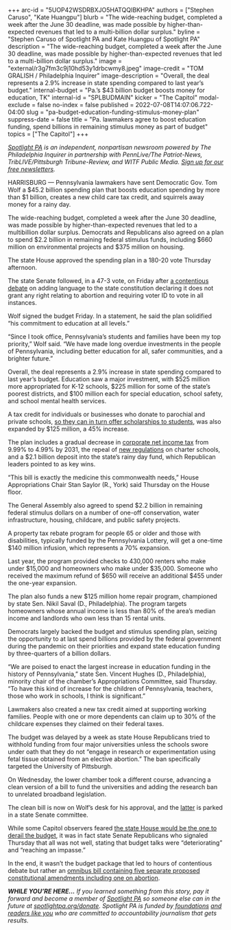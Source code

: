 +++
arc-id = "5UOP42WSDRBXJO5HATQQIBKHPA"
authors = ["Stephen Caruso", "Kate Huangpu"]
blurb = "The wide-reaching budget, completed a week after the June 30 deadline, was made possible by higher-than-expected revenues that led to a multi-billion dollar surplus."
byline = "Stephen Caruso of Spotlight PA and Kate Huangpu of Spotlight PA"
description = "The wide-reaching budget, completed a week after the June 30 deadline, was made possible by higher-than-expected revenues that led to a multi-billion dollar surplus."
image = "external/r3g7fm3c9j10hd53y1drbcwmy8.jpeg"
image-credit = "TOM GRALISH / Philadelphia Inquirer"
image-description = "Overall, the deal represents a 2.9% increase in state spending compared to last year’s budget."
internal-budget = "Pa.’s $43 billion budget boosts money for education, TK"
internal-id = "SPLBUDMAIN"
kicker = "The Capitol"
modal-exclude = false
no-index = false
published = 2022-07-08T14:07:06.722-04:00
slug = "pa-budget-education-funding-stimulus-money-plan"
suppress-date = false
title = "Pa. lawmakers agree to boost education funding, spend billions in remaining stimulus money as part of budget"
topics = ["The Capitol"]
+++

<a href="https://www.spotlightpa.org/"><i>Spotlight PA</i></a><i> is an independent, nonpartisan newsroom powered by The Philadelphia Inquirer in partnership with PennLive/The Patriot-News, TribLIVE/Pittsburgh Tribune-Review, and WITF Public Media. </i><a href="https://www.spotlightpa.org/newsletters"><i>Sign up for our free newsletters</i></a><i>.</i>

HARRISBURG — Pennsylvania lawmakers have sent Democratic Gov. Tom Wolf a $45.2 billion spending plan that boosts education spending by more than $1 billion, creates a new child care tax credit, and squirrels away money for a rainy day.

The wide-reaching budget, completed a week after the June 30 deadline, was made possible by higher-than-expected revenues that led to a multibillion dollar surplus. Democrats and Republicans also agreed on a plan to spend $2.2 billion in remaining federal stimulus funds, including $660 million on environmental projects and $375 million on housing.

The state House approved the spending plan in a 180-20 vote Thursday afternoon.

<script src="https://www.spotlightpa.org/embed.js" async></script><div data-spl-embed-version="1" data-spl-src="https://www.spotlightpa.org/embeds/newsletter/"></div>

The state Senate followed, in a 47-3 vote, on Friday after <a href="https://www.spotlightpa.org/news/2022/07/pa-abortion-restrictions-constitutional-amendment-voter-id/">a contentious debate</a> on adding language to the state constitution declaring it does not grant any right relating to abortion and requiring voter ID to vote in all instances.

Wolf signed the budget Friday. In a statement, he said the plan solidified “his commitment to education at all levels.”

“Since I took office, Pennsylvania’s students and families have been my top priority,” Wolf said. “We have made long overdue investments in the people of Pennsylvania, including better education for all, safer communities, and a brighter future.”

Overall, the deal represents a 2.9% increase in state spending compared to last year’s budget. Education saw a major investment, with $525 million more appropriated for K-12 schools, $225 million for some of the state’s poorest districts, and $100 million each for special education, school safety, and school mental health services.

A tax credit for individuals or businesses who donate to parochial and private schools, <a href="https://www.penncapital-star.com/education/eitc-explained-how-pennsylvanias-educational-tax-credit-program-works/">so they can in turn offer scholarships to students</a>, was also expanded by $125 million, a 45% increase.

The plan includes a gradual decrease in <a href="https://www.spotlightpa.org/news/2022/06/pa-corporate-tax-cut-bipartisan-proposals/">corporate net income tax</a> from 9.99% to 4.99% by 2031, the repeal of <a href="https://www.governor.pa.gov/newsroom/gov-wolf-new-regulations-providing-for-charter-school-transparency-equity-and-accountability-to-take-effect/">new regulations</a> on charter schools, and a $2.1 billion deposit into the state’s rainy day fund, which Republican leaders pointed to as key wins.

“This bill is exactly the medicine this commonwealth needs,” House Appropriations Chair Stan Saylor (R., York) said Thursday on the House floor.

<div class="flourish-embed flourish-table" data-src="visualisation/10572916"><script src="https://public.flourish.studio/resources/embed.js"></script></div>

The General Assembly also agreed to spend $2.2 billion in remaining federal stimulus dollars on a number of one-off conservation, water infrastructure, housing, childcare, and public safety projects.

A property tax rebate program for people 65 or older and those with disabilities, typically funded by the Pennsylvania Lottery, will get a one-time $140 million infusion, which represents a 70% expansion.

Last year, the program provided checks to 430,000 renters who make under $15,000 and homeowners who make under $35,000. Someone who received the maximum refund of $650 will receive an additional $455 under the one-year expansion.

The plan also funds a new $125 million home repair program, championed by state Sen. Nikil Saval (D., Philadelphia). The program targets homeowners whose annual income is less than 80% of the area’s median income and landlords who own less than 15 rental units.

Democrats largely backed the budget and stimulus spending plan, seizing the opportunity to at last spend billions provided by the federal government during the pandemic on their priorities and expand state education funding by three-quarters of a billion dollars.

“We are poised to enact the largest increase in education funding in the history of Pennsylvania,” state Sen. Vincent Hughes (D., Philadelphia), minority chair of the chamber’s Appropriations Committee, said Thursday. “To have this kind of increase for the children of Pennsylvania, teachers, those who work in schools, I think is significant.”

Lawmakers also created a new tax credit aimed at supporting working families. People with one or more dependents can claim up to 30% of the childcare expenses they claimed on their federal taxes.

The budget was delayed by a week as state House Republicans tried to withhold funding from four major universities unless the schools swore under oath that they do not “engage in research or experimentation using fetal tissue obtained from an elective abortion.” The ban specifically targeted the University of Pittsburgh.

<script src="https://www.spotlightpa.org/embed.js" async></script><div data-spl-embed-version="1" data-spl-src="https://www.spotlightpa.org/embeds/donate/"></div>

On Wednesday, the lower chamber took a different course, advancing a clean version of a bill to fund the universities and adding the research ban to unrelated broadband legislation.

The clean bill is now on Wolf’s desk for his approval, and the <a href="https://www.legis.state.pa.us/cfdocs/billinfo/billinfo.cfm?syear=2021&sind=0&body=S&type=B&bn=442">latter</a> is parked in a state Senate committee.

While some Capitol observers feared <a href="https://www.spotlightpa.org/news/2022/05/pa-primary-election-results-budget-impasse/" target="_blank">the state House would be the one to derail the budget</a>, it was in fact state Senate Republicans who signaled Thursday that all was not well, stating that budget talks were “deteriorating” and “reaching an impasse.”

In the end, it wasn’t the budget package that led to hours of contentious debate but rather an <a href="https://www.spotlightpa.org/news/2022/07/pa-abortion-restrictions-constitutional-amendment-voter-id/">omnibus bill containing five separate proposed constitutional amendments including one on abortion</a>.

<i><b>WHILE YOU’RE HERE...</b></i><i> If you learned something from this story, pay it forward and become a member of </i><a href="https://www.spotlightpa.org/"><i>Spotlight PA</i></a><i> so someone else can in the future at </i><a href="http://spotlightpa.org/donate"><i>spotlightpa.org/donate</i></a><i>. Spotlight PA is funded by</i><a href="https://www.spotlightpa.org/support"><i> foundations</i></a><i> </i><a href="https://www.spotlightpa.org/support"><i>and readers like you</i></a><i> who are committed to accountability journalism that gets results.</i>
